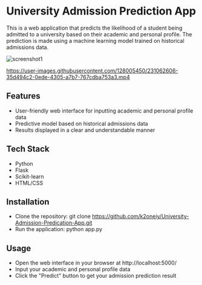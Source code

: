 # University Admission Prediction App

This is a web application that predicts the likelihood of a student being admitted to a university based on their academic and personal profile. The prediction is made using a machine learning model trained on historical admissions data.



![screenshot1](https://user-images.githubusercontent.com/128005450/231060631-0d9febab-9253-4e13-a7da-bfecee726401.png)



https://user-images.githubusercontent.com/128005450/231062606-35d494c2-0ede-4305-a7b7-767cdba753a3.mp4








## Features
- User-friendly web interface for inputting academic and personal profile data
- Predictive model based on historical admissions data
- Results displayed in a clear and understandable manner

## Tech Stack
- Python
- Flask
- Scikit-learn
- HTML/CSS

## Installation
- Clone the repository: git clone https://github.com/k2oneiy/University-Admission-Predication-App.git
- Run the application: python app.py

## Usage
- Open the web interface in your browser at http://localhost:5000/
- Input your academic and personal profile data
- Click the "Predict" button to get your admission prediction result

